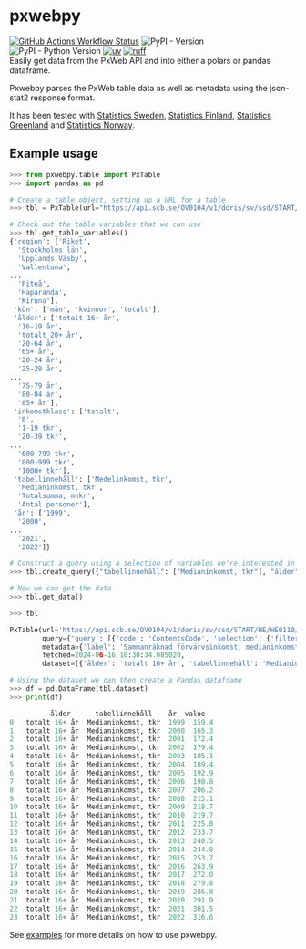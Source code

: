 # pxwebpy
[![GitHub Actions Workflow Status](https://img.shields.io/github/actions/workflow/status/stefur/pxwebpy/ci.yml?style=flat-square&label=ci)](https://github.com/stefur/pxwebpy/actions/workflows/ci.yml)
![PyPI - Version](https://img.shields.io/pypi/v/pxwebpy?style=flat-square)
![PyPI - Python Version](https://img.shields.io/pypi/pyversions/pxwebpy?style=flat-square)
[![uv](https://img.shields.io/endpoint?url=https://raw.githubusercontent.com/astral-sh/uv/main/assets/badge/v0.json&style=flat-square)](https://github.com/astral-sh/uv)
[![ruff](https://img.shields.io/endpoint?url=https://raw.githubusercontent.com/astral-sh/ruff/main/assets/badge/v2.json&style=flat-square)](https://github.com/astral-sh/ruff)   
Easily get data from the PxWeb API and into either a polars or pandas dataframe.  
  
Pxwebpy parses the PxWeb table data as well as metadata using the json-stat2 response format. 
  
It has been tested with [Statistics Sweden](https://scb.se), [Statistics Finland](https://www.stat.fi), [Statistics Greenland](https://stat.gl) and [Statistics Norway](https://www.ssb.no).  

## Example usage
```python
>>> from pxwebpy.table import PxTable
>>> import pandas as pd

# Create a table object, setting up a URL for a table
>>> tbl = PxTable(url="https://api.scb.se/OV0104/v1/doris/sv/ssd/START/HE/HE0110/HE0110A/SamForvInk1")

# Check out the table variables that we can use
>>> tbl.get_table_variables()
{'region': ['Riket',
  'Stockholms län',
  'Upplands Väsby',
  'Vallentuna',
...
  'Piteå',
  'Haparanda',
  'Kiruna'],
 'kön': ['män', 'kvinnor', 'totalt'],
 'ålder': ['totalt 16+ år',
  '16-19 år',
  'totalt 20+ år',
  '20-64 år',
  '65+ år',
  '20-24 år',
  '25-29 år',
...
  '75-79 år',
  '80-84 år',
  '85+ år'],
 'inkomstklass': ['totalt',
  '0',
  '1-19 tkr',
  '20-39 tkr',
...
  '600-799 tkr',
  '800-999 tkr',
  '1000+ tkr'],
 'tabellinnehåll': ['Medelinkomst, tkr',
  'Medianinkomst, tkr',
  'Totalsumma, mnkr',
  'Antal personer'],
 'år': ['1999',
  '2000',
...
  '2021',
  '2022']}

# Construct a query using a selection of variables we're interested in
>>> tbl.create_query({"tabellinnehåll": ["Medianinkomst, tkr"], "ålder": ["totalt 16+ år"]})

# Now we can get the data
>>> tbl.get_data()

>>> tbl

PxTable(url='https://api.scb.se/OV0104/v1/doris/sv/ssd/START/HE/HE0110/HE0110A/SamForvInk1',
        query={'query': [{'code': 'ContentsCode', 'selection': {'filter': 'item', 'values': ['HE0110J8']}}, {'code': 'Alder', 'selection': {'filter': 'item', 'values': ['tot16+']}}], 'response': {'format': 'json-stat2'}},
        metadata={'label': 'Sammanräknad förvärvsinkomst, medianinkomst för boende i Sverige hela året, tkr efter ålder, tabellinnehåll och år', 'note': None, 'source': 'SCB', 'updated': '2024-01-12T05:52:00Z'},
        fetched=2024-06-16 10:30:34.085020,
        dataset=[{'ålder': 'totalt 16+ år', 'tabellinnehåll': 'Medianinkomst, tkr', 'år': '1999', 'value': 159.4}, {'ålder': 'totalt 16+ år', 'tabellinnehåll': 'Medianinkomst, tkr', 'år': '2000', 'value': 165.3}, ...])

# Using the dataset we can then create a Pandas dataframe
>>> df = pd.DataFrame(tbl.dataset)
>>> print(df)

          ålder      tabellinnehåll    år  value
0   totalt 16+ år  Medianinkomst, tkr  1999  159.4
1   totalt 16+ år  Medianinkomst, tkr  2000  165.3
2   totalt 16+ år  Medianinkomst, tkr  2001  172.4
3   totalt 16+ år  Medianinkomst, tkr  2002  179.4
4   totalt 16+ år  Medianinkomst, tkr  2003  185.1
5   totalt 16+ år  Medianinkomst, tkr  2004  189.4
6   totalt 16+ år  Medianinkomst, tkr  2005  192.9
7   totalt 16+ år  Medianinkomst, tkr  2006  198.8
8   totalt 16+ år  Medianinkomst, tkr  2007  206.2
9   totalt 16+ år  Medianinkomst, tkr  2008  215.1
10  totalt 16+ år  Medianinkomst, tkr  2009  218.7
11  totalt 16+ år  Medianinkomst, tkr  2010  219.7
12  totalt 16+ år  Medianinkomst, tkr  2011  225.0
13  totalt 16+ år  Medianinkomst, tkr  2012  233.7
14  totalt 16+ år  Medianinkomst, tkr  2013  240.5
15  totalt 16+ år  Medianinkomst, tkr  2014  244.8
16  totalt 16+ år  Medianinkomst, tkr  2015  253.7
17  totalt 16+ år  Medianinkomst, tkr  2016  263.9
18  totalt 16+ år  Medianinkomst, tkr  2017  272.0
19  totalt 16+ år  Medianinkomst, tkr  2018  279.8
20  totalt 16+ år  Medianinkomst, tkr  2019  286.8
21  totalt 16+ år  Medianinkomst, tkr  2020  291.9
22  totalt 16+ år  Medianinkomst, tkr  2021  301.5
23  totalt 16+ år  Medianinkomst, tkr  2022  316.6
```

See [examples](examples/example.py) for more details on how to use pxwebpy.